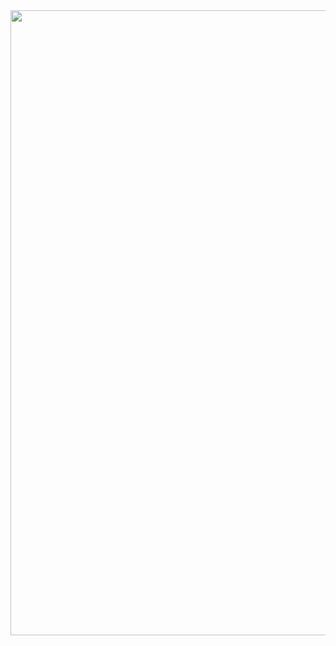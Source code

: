 <img align="center" width="1000" height="1000" src="https://github.com/Fejlur/Fejlur/assets/121811072/ea89bf8a-1659-47c7-bb71-09c9e5c27701">
